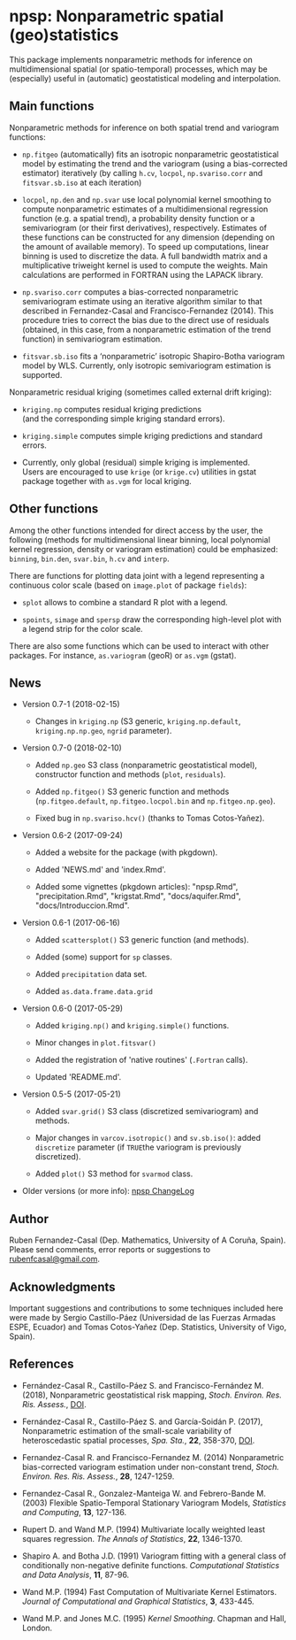 npsp: Nonparametric spatial (geo)statistics
============================================

This package implements nonparametric methods 
for inference on multidimensional spatial (or spatio-temporal) processes,
which may be (especially) useful in (automatic) geostatistical modeling and interpolation.

Main functions
--------------

Nonparametric methods for inference on both spatial trend 
and variogram functions:

*  `np.fitgeo` (automatically) fits an isotropic nonparametric geostatistical model 
   by estimating the trend and the variogram (using a bias-corrected estimator) iteratively 
   (by calling `h.cv`, `locpol`, `np.svariso.corr` and `fitsvar.sb.iso` at each iteration)

*  `locpol`, `np.den` and `np.svar` use local polynomial kernel smoothing to compute
   nonparametric estimates of a multidimensional regression function (e.g. a spatial trend),
   a probability density function or a semivariogram (or their first derivatives), respectively. 
   Estimates of these functions can be constructed for any dimension 
   (depending on the amount of available memory). 
   To speed up computations, linear binning is used to discretize the data. 
   A full bandwidth matrix and a multiplicative triweight kernel is used to compute the weights. 
   Main calculations are performed in FORTRAN using the LAPACK library.

*  `np.svariso.corr` computes a bias-corrected nonparametric semivariogram estimate 
   using an iterative algorithm similar to that described in 
   Fernandez-Casal and Francisco-Fernandez (2014). 
   This procedure tries to correct the bias due to the direct use of residuals 
   (obtained, in this case, from a nonparametric estimation of the trend function) 
   in semivariogram estimation.

*  `fitsvar.sb.iso` fits a ‘nonparametric’ isotropic Shapiro-Botha variogram model by WLS. 
   Currently, only isotropic semivariogram estimation is supported.


Nonparametric residual kriging (sometimes called external drift kriging):

*  `kriging.np` computes residual kriging predictions  
   (and the corresponding simple kriging standard errors).

*  `kriging.simple` computes simple kriging predictions and standard errors.

*  Currently, only global (residual) simple kriging is implemented.  
   Users are encouraged to use `krige` (or `krige.cv`) utilities in gstat package
   together with `as.vgm` for local kriging.


Other functions
---------------

Among the other functions intended for direct access by the user, the following 
(methods for multidimensional linear binning, local polynomial kernel regression, 
density or variogram estimation) could be emphasized: 
`binning`, `bin.den`, `svar.bin`, `h.cv` and `interp`. 

There are functions for plotting data joint with a legend representing a continuous color scale
(based on `image.plot` of package `fields`):

*  `splot` allows to combine a standard R plot with a legend. 

*  `spoints`, `simage` and `spersp` draw the corresponding high-level plot 
   with a legend strip for the color scale.

There are also some functions which can be used to interact with other packages. For instance, `as.variogram` (geoR) or `as.vgm` (gstat).


News
----

 * Version 0.7-1 (2018-02-15)

    - Changes in `kriging.np` 
      (S3 generic, `kriging.np.default`, `kriging.np.np.geo`, `ngrid` parameter).


 * Version 0.7-0 (2018-02-10)

    - Added `np.geo` S3 class (nonparametric geostatistical model),  
      constructor function and methods (`plot`, `residuals`).

    - Added `np.fitgeo()` S3 generic function and methods
     (`np.fitgeo.default`, `np.fitgeo.locpol.bin` and `np.fitgeo.np.geo`).

    - Fixed bug in `np.svariso.hcv()` (thanks to Tomas Cotos-Yañez).
    

 * Version 0.6-2 (2017-09-24)
 
    - Added a website for the package (with pkgdown).
    
    - Added 'NEWS.md' and 'index.Rmd'.

    - Added some vignettes (pkgdown articles): 
      "npsp.Rmd", "precipitation.Rmd", "krigstat.Rmd", 
      "docs/aquifer.Rmd", "docs/Introduccion.Rmd".
    
 
 * Version 0.6-1 (2017-06-16)
 
    - Added `scattersplot()` S3 generic function (and methods).

    - Added (some) support for `sp` classes.
 
    - Added `precipitation` data set.
 
    - Added `as.data.frame.data.grid` 
    
 
 * Version 0.6-0 (2017-05-29)

    - Added `kriging.np()` and `kriging.simple()` functions.
 
    - Minor changes in `plot.fitsvar()`

    - Added the registration of 'native routines' (`.Fortran` calls). 
 
    - Updated 'README.md'.


 * Version 0.5-5 (2017-05-21)

     - Added `svar.grid()` S3 class (discretized semivariogram) and methods. 
   
     - Major changes in `varcov.isotropic()` and `sv.sb.iso()`: 
       added `discretize` parameter (if `TRUE`the variogram is previously discretized).  
   
     - Added `plot()` S3 method for `svarmod` class.


 * Older versions (or more info): [npsp ChangeLog](./ChangeLog)


Author
------

Ruben Fernandez-Casal (Dep. Mathematics, University of A Coruña, Spain). 
Please send comments, error reports or suggestions to [rubenfcasal@gmail.com](mailto:rubenfcasal@gmail.com).


Acknowledgments
---------------

Important suggestions and contributions to some techniques included here were
made by Sergio Castillo-Páez (Universidad de las Fuerzas Armadas ESPE, Ecuador) 
and Tomas Cotos-Yañez (Dep. Statistics, University of Vigo, Spain).


References
----------

* Fernández-Casal R., Castillo-Páez S. and Francisco-Fernández M. (2018), Nonparametric geostatistical risk mapping, *Stoch. Environ. Res. Ris. Assess.*, [DOI](https://doi.org/10.1007/s00477-017-1407-y).

* Fernández-Casal R., Castillo-Páez S. and García-Soidán P. (2017), Nonparametric estimation of the small-scale variability of heteroscedastic spatial processes, *Spa. Sta.*, **22**, 358-370, [DOI](https://doi.org/10.1016/j.spasta.2017.04.001).

* Fernandez-Casal R. and Francisco-Fernandez M. (2014) Nonparametric bias-corrected variogram estimation under non-constant trend, *Stoch. Environ. Res. Ris. Assess.*, **28**, 1247-1259.

* Fernandez-Casal R., Gonzalez-Manteiga W. and Febrero-Bande M. (2003) Flexible Spatio-Temporal Stationary Variogram Models, *Statistics and Computing*, **13**, 127-136.

* Rupert D. and Wand M.P. (1994) Multivariate locally weighted least squares regression. *The Annals of Statistics*, **22**, 1346-1370.

* Shapiro A. and Botha J.D. (1991) Variogram fitting with a general class of conditionally non-negative definite functions. *Computational Statistics and Data Analysis*, **11**, 87-96.

* Wand M.P. (1994) Fast Computation of Multivariate Kernel Estimators. *Journal of Computational and Graphical Statistics*, **3**, 433-445.

* Wand M.P. and Jones M.C. (1995) *Kernel Smoothing*. Chapman and Hall, London.